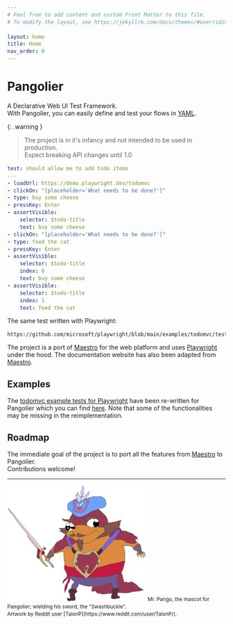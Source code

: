```yaml
---
# Feel free to add content and custom Front Matter to this file.
# To modify the layout, see https://jekyllrb.com/docs/themes/#overriding-theme-defaults

layout: home
title: Home
nav_order: 0
---
```


# Pangolier

A Declarative Web UI Test Framework.  
With Pangolier, you can easily define and test your flows in [YAML](https://yaml.org/).

{: .warning } 
> The project is in it's infancy and not intended to be used in production.  
Expect breaking API changes until 1.0  

```yaml
test: should allow me to add todo items
---
- loadUrl: https://demo.playwright.dev/todomvc
- clickOn: "[placeholder='What needs to be done?']"
- type: buy some cheese
- pressKey: Enter
- assertVisible:
    selector: $todo-title
    text: buy some cheese
- clickOn: "[placeholder='What needs to be done?']"
- type: feed the cat
- pressKey: Enter
- assertVisible:
    selector: $todo-title
    index: 0
    text: buy some cheese
- assertVisible:
    selector: $todo-title
    index: 1
    text: feed the cat
```

The same test written with Playwright:
```
https://github.com/microsoft/playwright/blob/main/examples/todomvc/tests/integration.spec.ts#L20
```

The project is a port of [Maestro](https://maestro.mobile.dev/) for the web platform and uses [Playwright](https://playwright.dev/) under the hood. The documentation website has also been adapted from [Maestro](https://maestro.mobile.dev/).

## Examples

The [todomvc example tests for Playwright](https://github.com/microsoft/playwright/tree/main/examples/todomvc) have been re-written for Pangolier which you can find [here](https://github.com/rohanharikr/pangolier/tree/main/example). Note that some of the functionalities may be missing in the reimplementation. 


## Roadmap

The immediate goal of the project is to port all the features from [Maestro](https://maestro.mobile.dev/) to Pangolier.  
Contributions welcome!

---

<img src="./assets/pango.png" alt="mr. pango" width="320px">  

<small>
Mr. Pango, the mascot for Pangolier; wielding his sword, the "Swashbuckle".<br/>
Artwork by Reddit user [TalonP](https://www.reddit.com/user/TalonP/).
</small>